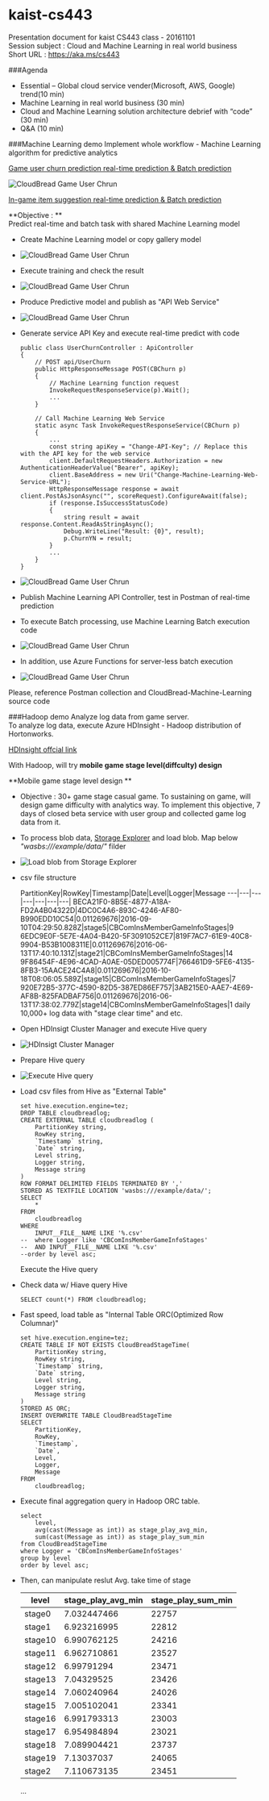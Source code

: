 # kaist-cs443
Presentation document for kaist CS443 class - 20161101  
Session subject : Cloud and Machine Learning in real world business  
Short URL : https://aka.ms/cs443  

###Agenda
- Essential – Global cloud service vender(Microsoft, AWS, Google) trend(10 min)  
- Machine Learning in real world business (30 min)  
- Cloud and Machine Learning solution architecture debrief with “code” (30 min)  
- Q&A (10 min)  

###Machine Learning demo
Implement whole workflow - Machine Learning algorithm for predictive analytics 

[Game user churn prediction real-time prediction & Batch prediction](https://gallery.cortanaintelligence.com/Experiment/CloudBread-game-user-churn-prediction-1)  

![CloudBread Game User Chrun](images/20-1.png)  

[In-game item suggestion real-time prediction & Batch prediction](https://gallery.cortanaintelligence.com/Experiment/CloudBread-game-item-suggestion-prediction-1)  

**Objective :  **  
Predict real-time and batch task with shared Machine Learning model  

- Create Machine Learning model or copy gallery model  

- ![CloudBread Game User Chrun](images/20-2.png)  

- Execute training and check the result  

- ![CloudBread Game User Chrun](images/20-3.png)  

- Produce Predictive model and publish as "API Web Service"

- ![CloudBread Game User Chrun](images/20-4.png)  

- Generate service API Key and execute real-time predict with code

    ```
    public class UserChurnController : ApiController  
    {
        // POST api/UserChurn
        public HttpResponseMessage POST(CBChurn p)
        {
            // Machine Learning function request
            InvokeRequestResponseService(p).Wait();
            ...
        }

        // Call Machine Learning Web Service
        static async Task InvokeRequestResponseService(CBChurn p)
        {
            ...
            const string apiKey = "Change-API-Key"; // Replace this with the API key for the web service
            client.DefaultRequestHeaders.Authorization = new AuthenticationHeaderValue("Bearer", apiKey);
            client.BaseAddress = new Uri("Change-Machine-Learning-Web-Service-URL");
            HttpResponseMessage response = await client.PostAsJsonAsync("", scoreRequest).ConfigureAwait(false);
            if (response.IsSuccessStatusCode)
            {
                string result = await response.Content.ReadAsStringAsync();
                Debug.WriteLine("Result: {0}", result);
                p.ChurnYN = result;
            }
            ...
        }
    }
    ```

- ![CloudBread Game User Chrun](images/20-5.png)  

- Publish Machine Learning API Controller, test in Postman of real-time prediction  

- To execute Batch processing, use Machine Learning Batch execution code  

- ![CloudBread Game User Chrun](images/20-6.png)  

- In addition, use Azure Functions for server-less batch execution  

- ![CloudBread Game User Chrun](images/20-7.png)  

Please, reference Postman collection and CloudBread-Machine-Learning source code  



###Hadoop demo
Analyze log data from game server.  
To analyze log data, execute Azure HDInsight - Hadoop distribution of Hortonworks.  

[HDInsight offcial link](https://azure.microsoft.com/en-us/services/hdinsight/)  

With Hadoop, will try **mobile game stage level(diffculty) design**  

**Mobile game stage level design **  
- Objective : 30+ game stage casual game. To sustaining on game, will design game difficulty with analytics way. To implement this objective, 7 days of closed beta service with user group and collected game log data from it.  

- To process blob data, [Storage Explorer](http://storageexplorer.com/) and load blob. Map below   *"wasbs:///example/data/"* filder  

- ![Load blob from Storage Explorer](images/13-0.png)

- csv file structure  

	PartitionKey|RowKey|Timestamp|Date|Level|Logger|Message
---|---|---|---|---|---|---|
BECA21F0-8B5E-4877-A18A-FD2A4B04322D|4DC0C4A6-893C-4246-AF80-B990EDD10C54|0.011269676|2016-09-10T04:29:50.828Z|stage5|CBComInsMemberGameInfoStages|9
6EDC9E0F-5E7E-4A04-B420-5F3091052CE7|819F7AC7-61E9-40C8-9904-B53B1008311E|0.011269676|2016-06-13T17:40:10.131Z|stage21|CBComInsMemberGameInfoStages|14
9F86454F-4E96-4CAD-A0AE-05DED005774F|766461D9-5FE6-4135-8FB3-15AACE24C4A8|0.011269676|2016-10-18T08:06:05.589Z|stage15|CBComInsMemberGameInfoStages|7
920E72B5-377C-4590-82D5-387ED86EF757|3AB215E0-AAE7-4E69-AF8B-825FADBAF756|0.011269676|2016-06-13T17:38:02.779Z|stage14|CBComInsMemberGameInfoStages|1
	daily 10,000+ log data with "stage clear time" and etc.
    
- Open HDInsigt Cluster Manager and execute Hive query  

- ![HDInsigt Cluster Manager ](images/13-1.png)  

- Prepare Hive query  

- ![Execute Hive query](images/13-3.png)  

- Load csv files from Hive as "External Table"  
    ```
    set hive.execution.engine=tez;
    DROP TABLE cloudbreadlog;
    CREATE EXTERNAL TABLE cloudbreadlog (
        PartitionKey string, 
        RowKey string, 
        `Timestamp` string, 
        `Date` string, 
        Level string, 
        Logger string, 
        Message string
    )
    ROW FORMAT DELIMITED FIELDS TERMINATED BY ','
    STORED AS TEXTFILE LOCATION 'wasbs:///example/data/';
    SELECT 
        * 
    FROM 
        cloudbreadlog 
    WHERE 
        INPUT__FILE__NAME LIKE '%.csv' 
    --	where Logger like 'CBComInsMemberGameInfoStages'
    --	AND INPUT__FILE__NAME LIKE '%.csv' 
    --order by level asc;
    ```  
	Execute the Hive query
- Check data w/ Hiave query Hive  
    ```
    SELECT count(*) FROM cloudbreadlog;
    ```

- Fast speed, load table as "Internal Table ORC(Optimized Row Columnar)"
    ```
    set hive.execution.engine=tez;
    CREATE TABLE IF NOT EXISTS CloudBreadStageTime(
        PartitionKey string, 
        RowKey string, 
        `Timestamp` string, 
        `Date` string, 
        Level string, 
        Logger string, 
        Message string
    )
    STORED AS ORC;
    INSERT OVERWRITE TABLE CloudBreadStageTime
    SELECT 
        PartitionKey,
        RowKey, 
        `Timestamp`, 
        `Date`, 
        Level, 
        Logger, 
        Message
    FROM 
        cloudbreadlog;
    ```

- Execute final aggregation query in Hadoop ORC table.
    ```
    select 
        level, 
        avg(cast(Message as int)) as stage_play_avg_min, 
        sum(cast(Message as int)) as stage_play_sum_min 
    from CloudBreadStageTime
    where Logger = 'CBComInsMemberGameInfoStages'
    group by level
    order by level asc;
    ```

- Then, can manipulate reslut Avg. take time of stage  

    level|stage_play_avg_min|stage_play_sum_min
    ---|---|---|
    stage0|7.032447466|22757
    stage1|6.923216995|22812
    stage10|6.990762125|24216
    stage11|6.962710861|23527
    stage12|6.99791294|23471
    stage13|7.04329525|23426
    stage14|7.060240964|24026
    stage15|7.005102041|23341
    stage16|6.991793313|23003
    stage17|6.954984894|23021
    stage18|7.089904421|23737
    stage19|7.13037037|24065
    stage2|7.110673135|23451
    ...



